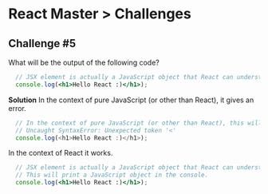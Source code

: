 # React Master > Challenges

## Challenge #5

What will be the output of the following code?

```jsx
  // JSX element is actually a JavaScript object that React can understand and render on the web page.
  console.log(<h1>Hello React :)</h1>);
```

**Solution**
In the context of pure JavaScript (or other than React), it gives an error.

```javascript
  // In the context of pure JavaScript (or other than React), this will give an error.
  // Uncaught SyntaxError: Unexpected token '<'
  console.log(<h1>Hello React :)</h1>);
```

In the context of React it works.

```jsx
  // JSX element is actually a JavaScript object that React can understand and render on the web page.
  // This will print a JavaScript object in the console.
  console.log(<h1>Hello React :)</h1>);
```

